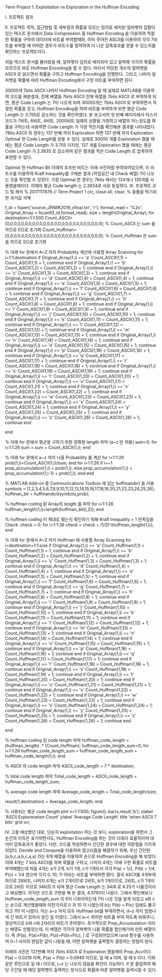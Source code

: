 Term Project 1.
Exploitation vs Exploration in the Huffman Encoding

Ⅰ. 프로젝트 결과

Ⅱ. 프로젝트 목적, 접근방법 및 세부결과
확률을 모르는 임의로 배치된 알파벳의 집합이 있는 텍스트 문서에서 Data Compression 중 Huffman Encoding 을 이용하여 적절한 확률을 구하여 데이터에 비트를 부여할때와, 이미 주어진 ASCII를 이용하여 각각 7비트를 부여할 때 어떠한 경우가 비트수를 절약하여 더 나은 압축효과를 얻을 수 있는지를 확인하는 프로젝트이다.

처음 텍스트 문서를 불러왔을 때, 알파벳이 임의로 배치되어 있고 알파벳 각각의 확률을 모르므로 바로 Huffman Encoding을 할 수 없다. 따라서 적당한 개수의 알파벳을 ASCII 로 읽으면서 확률을 구하고 Huffman Encoding을 진행한다. 그리고, 나머지 알파벳을 확률에 따라 Huffman Encoding에서 구한 비트를 부여하면 된다

30000개 7bits ASCII
나머지 Huffman Encoding 일 때
실제로 MATLAB을 이용하여 코드를 짜본결과,
전체 배열을 7bits ASCII
 전체 배열을 7bits ASCII 로 부여하게 되면, 평균 Code Length 는 7이 나오게 되며
30000개는 7bits ASCII 로 부여하면서 적절한 확률을 얻고, Huffman Encoding을 하여 비트를 부여하게 되면 평균 Code Length 는 3.755로 감소하는 것을 확인하였다.
본 보고서의 첫 번째 페이지에서 아스키코드가 7비트, 6비트, 4비트, 2000비트 일때의 상황을 가정하고 배열의 어느정도를 확률을 구하는데 사용하면 Code Length 가 가장 작은지를 확인해본 결과를 나타내었다. 7Bits ASCII 의 경우는 137 번째 까지 Exploration 하면
137 번째 까지 Exploration
 Optimal 한 Code Length를 얻을 수 있다. 실제로 30000 개를  Exploration 했을 때에는 평균 Code Length 가 3.755 이지만, 137 개를 Exploration 했을 때에는 평균 Code Length 가 2.3835 로 감소하여 같은 결과를 적은 Code Length 로 압축하여 표현할 수 있다.


Optimal 한 Huffman Bit
이때의 호프만 비트는 아래 사진처럼 부여되어있으며, 이 비트수를 이용하여 Kraft Inequality를 구해본 결과 (작업공간 내 Check 배열) 1이 나오는 것을 확인할 수 있었다.
가장 Optimal 한 경우는 7bits 에서는 134개나 135개를 사용했을때이다.
이때의 평균 Code length 는 2.3834로 서로 동일하다.
Ⅲ. 프로젝트 코드 및 해석
% 2017117876 // Term Project 1
clc; close all; clear; % 충돌을 막기위한 과거값 삭제
 
f_id = fopen('source_JPARK2019_vfinal.txt', 'r');
format_read = '%2s';
Original_Array = fscanf(f_id,format_read);
size = length(Original_Array);
for destination=1:1:500
Count_ASCII=[0,0,0,0,0,0,0,0,0,0,0,0,0,0,0,0,0,0,0,0,0,0,0,0,0,0]; % Count_ASCII 는 sum 을 하므로 0으로 초기화
Count_Huffman=[0,0,0,0,0,0,0,0,0,0,0,0,0,0,0,0,0,0,0,0,0,0,0,0,0,0]; % Count_Huffman 은 sum 을 하므로 0으로 초기화
 
% 아래 for 문에서 A~Z 까지 Probability 계산에 사용할 Array Scanning
for i=1:1:destination
 if Original_Array(1,i) == 'a'
     Count_ASCII(1,1) = Count_ASCII(1,1) + 1;
     continue
 end
 if Original_Array(1,i) == 'b'
     Count_ASCII(1,2) = Count_ASCII(1,2) + 1;
     continue
 end
 if Original_Array(1,i) == 'c'
     Count_ASCII(1,3) = Count_ASCII(1,3) + 1;
     continue
 end
  if Original_Array(1,i) == 'd'
     Count_ASCII(1,4) = Count_ASCII(1,4) + 1;
     continue
 end
 if Original_Array(1,i) == 'e'
     Count_ASCII(1,5) = Count_ASCII(1,5) + 1;
     continue
 end
 if Original_Array(1,i) == 'f'
     Count_ASCII(1,6) = Count_ASCII(1,6) + 1;
     continue
 end
 if Original_Array(1,i) == 'g'
     Count_ASCII(1,7) = Count_ASCII(1,7) + 1;
     continue
 end
  if Original_Array(1,i) == 'h'
     Count_ASCII(1,8) = Count_ASCII(1,8) + 1;
     continue
 end
 if Original_Array(1,i) == 'i'
     Count_ASCII(1,9) = Count_ASCII(1,9) + 1;
     continue
 end
 if Original_Array(1,i) == 'j'
     Count_ASCII(1,10) = Count_ASCII(1,10) + 1;
     continue
 end
 if Original_Array(1,i) == 'k'
     Count_ASCII(1,11) = Count_ASCII(1,11) + 1;
     continue
 end
  if Original_Array(1,i) == 'l'
     Count_ASCII(1,12) = Count_ASCII(1,12) + 1;
     continue
 end
 if Original_Array(1,i) == 'm'
     Count_ASCII(1,13) = Count_ASCII(1,13) + 1;
     continue
 end
 if Original_Array(1,i) == 'n'
     Count_ASCII(1,14) = Count_ASCII(1,14) + 1;
     continue
 end
 if Original_Array(1,i) == 'o'
     Count_ASCII(1,15) = Count_ASCII(1,15) + 1;
     continue
 end
  if Original_Array(1,i) == 'p'
     Count_ASCII(1,16) = Count_ASCII(1,16) + 1;
     continue
 end
 if Original_Array(1,i) == 'q'
     Count_ASCII(1,17) = Count_ASCII(1,17) + 1;
     continue
 end
 if Original_Array(1,i) == 'r'
     Count_ASCII(1,18) = Count_ASCII(1,18) + 1;
     continue
 end
 if Original_Array(1,i) == 's'
     Count_ASCII(1,19) = Count_ASCII(1,19) + 1;
     continue
 end
  if Original_Array(1,i) == 't'
     Count_ASCII(1,20) = Count_ASCII(1,20) + 1;
     continue
 end
 if Original_Array(1,i) == 'u'
     Count_ASCII(1,21) = Count_ASCII(1,21) + 1;
     continue
 end
 if Original_Array(1,i) == 'v'
     Count_ASCII(1,22) = Count_ASCII(1,22) + 1;
     continue
 end
 if Original_Array(1,i) == 'w'
     Count_ASCII(1,23) = Count_ASCII(1,23) + 1;
     continue
 end
  if Original_Array(1,i) == 'x'
     Count_ASCII(1,24) = Count_ASCII(1,24) + 1;
     continue
 end
 if Original_Array(1,i) == 'y'
     Count_ASCII(1,25) = Count_ASCII(1,25) + 1;
     continue
 end
 if Original_Array(1,i) == 'z'
     Count_ASCII(1,26) = Count_ASCII(1,26) + 1;
     continue
 end
 
end
 
% 아래 for 문에서 평균을 구하기 위한 정확한 length 파악 (a~z 만 허용)
sum=0;
for i=1:1:26
sum = sum + Count_ASCII(1,i);
end
 
% 아래 for 문에서 a~z 까지 나올 Probability 를 계산
for i=1:1:26
prob(1,i)=Count_ASCII(1,i)/sum;
end
for i=1:1:26
    if i==1
    prop_accumulation(1,i) = prob(1,i);
    else
    prop_accumulation(1,i) = prop_accumulation(1,i-1) + prob(1,i);
    end
end
 
 
% MATLAB Add-on 중 Communications Toolbox 에 있는 huffmandict 을 사용
symbols = [1,2,3,4,5,6,7,8,9,10,11,12,13,14,15,16,17,18,19,20,21,22,23,24,25,26];
huffman_bit = huffmandict(symbols,prob);
 
% huffman coding 된 Array의 length 를 파악
for i=1:1:26
huffman_length(1,i)=length(huffman_bit{i,2});
end
 
% huffman coding 이 제대로 됐는지 확인하기 위해 Kraft Inequality = 1 만족임을 Check.
check = 0;
for i=1:1:26
check = check + (1/2)^(huffman_length(1,i));
end
 
% 아래 for 문에서 A~Z 까지 Huffman 에 사용할 Array Scanning
for i=destination+1:1:size
 if Original_Array(1,i) == 'a'
     Count_Huffman(1,1) = Count_Huffman(1,1) + 1;
     continue
 end
 if Original_Array(1,i) == 'b'
     Count_Huffman(1,2) = Count_Huffman(1,2) + 1;
     continue
 end
 if Original_Array(1,i) == 'c'
     Count_Huffman(1,3) = Count_Huffman(1,3) + 1;
     continue
 end
  if Original_Array(1,i) == 'd'
     Count_Huffman(1,4) = Count_Huffman(1,4) + 1;
     continue
 end
 if Original_Array(1,i) == 'e'
     Count_Huffman(1,5) = Count_Huffman(1,5) + 1;
     continue
 end
 if Original_Array(1,i) == 'f'
     Count_Huffman(1,6) = Count_Huffman(1,6) + 1;
     continue
 end
 if Original_Array(1,i) == 'g'
     Count_Huffman(1,7) = Count_Huffman(1,7) + 1;
     continue
 end
  if Original_Array(1,i) == 'h'
     Count_Huffman(1,8) = Count_Huffman(1,8) + 1;
     continue
 end
 if Original_Array(1,i) == 'i'
     Count_Huffman(1,9) = Count_Huffman(1,9) + 1;
     continue
 end
 if Original_Array(1,i) == 'j'
     Count_Huffman(1,10) = Count_Huffman(1,10) + 1;
     continue
 end
 if Original_Array(1,i) == 'k'
     Count_Huffman(1,11) = Count_Huffman(1,11) + 1;
     continue
 end
  if Original_Array(1,i) == 'l'
     Count_Huffman(1,12) = Count_Huffman(1,12) + 1;
     continue
 end
 if Original_Array(1,i) == 'm'
     Count_Huffman(1,13) = Count_Huffman(1,13) + 1;
     continue
 end
 if Original_Array(1,i) == 'n'
     Count_Huffman(1,14) = Count_Huffman(1,14) + 1;
     continue
 end
 if Original_Array(1,i) == 'o'
     Count_Huffman(1,15) = Count_Huffman(1,15) + 1;
     continue
 end
  if Original_Array(1,i) == 'p'
     Count_Huffman(1,16) = Count_Huffman(1,16) + 1;
     continue
 end
 if Original_Array(1,i) == 'q'
     Count_Huffman(1,17) = Count_Huffman(1,17) + 1;
     continue
 end
 if Original_Array(1,i) == 'r'
     Count_Huffman(1,18) = Count_Huffman(1,18) + 1;
     continue
 end
 if Original_Array(1,i) == 's'
     Count_Huffman(1,19) = Count_Huffman(1,19) + 1;
     continue
 end
  if Original_Array(1,i) == 't'
     Count_Huffman(1,20) = Count_Huffman(1,20) + 1;
     continue
 end
 if Original_Array(1,i) == 'u'
     Count_Huffman(1,21) = Count_Huffman(1,21) + 1;
     continue
 end
 if Original_Array(1,i) == 'v'
     Count_Huffman(1,22) = Count_Huffman(1,22) + 1;
     continue
 end
 if Original_Array(1,i) == 'w'
     Count_Huffman(1,23) = Count_Huffman(1,23) + 1;
     continue
 end
  if Original_Array(1,i) == 'x'
     Count_Huffman(1,24) = Count_Huffman(1,24) + 1;
     continue
 end
 if Original_Array(1,i) == 'y'
     Count_Huffman(1,25) = Count_Huffman(1,25) + 1;
     continue
 end
 if Original_Array(1,i) == 'z'
     Count_Huffman(1,26) = Count_Huffman(1,26) + 1;
     continue
 end
 
end
 
% huffman coding 된 code length 파악
huffman_code_length = (huffman_length) .* (Count_Huffman);
huffman_code_length_sum=0;
for i=1:1:26
huffman_code_length_sum = huffman_code_length_sum + huffman_code_length(1,i);
end
 
% ASCII 의 code length 파악
ASCII_code_length = 7 * destination;
 
% total code length 파악
Total_code_length = ASCII_code_length + huffman_code_length_sum;
 
% average code length 파악
Average_code_length = Total_code_length/size;
 
result(1,destination) = Average_code_length;
end
 
% 사용되는 평균 code length plot
x=1:1:500;
figure();
bar(x,result,'b');
xlabel 'ASCII Exploreration Count'
ylabel 'Average Code Length'
title 'when ASCII 7 bits'
grid on;

Ⅳ. 고찰
예상했던 대로, 단순히 exploitation 하는 것 보다, exploration을 하면서 그 순간의 이득은 포기하면서도, Huffman Encoding을 하는 것이 더욱더 효율적이며 데이터 압축효과가 좋았다. 다만, 코드를 작성하면서 간단한 경우에 대한 의문점을 가지게 되었다. Devide and Conqure을 이용하여 알고리즘을 해결하기 위해, 우선 간단한 [a,b,c,a,b,c,a,a] 라는 8개 배열을 이용하여 손으로 Huffman Encoding을 해 보았다. 이때 4개는 7 bits ASCII를 하며 확률을 구하고, 나머지 4개는 이때 구한 확률로 비트를 부여해봤는데 처음 4개는 a가 2개, b가 1개, c가 1개라서 각각 P(a) = 1/2, P(b) = 1/4, P(c) = 1/4 였으며 각각 0, 10, 11 이라는 비트를 부여하면 됐다. 결국 ASCII를 4개부여하므로 28비트, 나머지 4개는 a가 2개이므로 2비트, b가 1개이므로, 2비트, c가 1개이므로 2비트 이므로 34비트가 되며 평균 Code Length 는 34/8 로 4.25가 나올것이라고 예상했다.
 하지만 코드로 구현을 해 본 결과, 4.3750이 나왔다. 그래서 확인해보니 Huffman_code_length_sum 이 6이 나와야하는데 7이 나온 것을 알게 되었고
 a와 c 는 손으로 계산했을때와 마찬가지로 0 과 10 이 나왔는데 b는 P(b) = P(c) 임에도 불구하고 110 이 나왔다.
이는 a~z 까지 모두 Huffman bit를 부여하면서, d~z 까지 엄청나게 긴 비트가 있어서 생긴 일 이였다. 그래서 a~c 까지만 비트를 부여
하도록 바꿔주니, 정상적으로 b와 c에 2자리의 비트가 주어졌다.
추가적으로 Prop_Accumulation 이라는 배열도 만들었는데, 이 배열은 각각의 알파벳이 나올 확률을 합산해가며 만든 배열이다. 즉 [P(a), P(a)+P(b), P(a)+P(b)+P(c), ] 로 구성되어있으며 rand 함수를 사용하여 0~1 사이의 랜덤한 값이 나왔을 때, 어떤 알파벳을 출력할지 결정하는 방법이 된다.

아래의 사진은 137번째 까지 7bits ASCII 로 Exploration 했을때의 Prop_Acc이다.
P(a) = 0.0219 이며, P(a) + P(b) = 0.0949 이므로,  일 때 a 이며,
 일 때 b 이다. 이와 같은 루틴으로  일 때 i 이므로, j~z 는 나오지 않음을 확인이 가능하다.
if 문 중첩하여 해당 구간일 때 해당 알파벳이 출력하는 방식으로 확률에 따른 알파벳을 출력시킬 수 있다.
